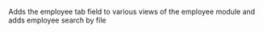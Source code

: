 Adds the employee tab field to various views of the employee
module and adds employee search by file
